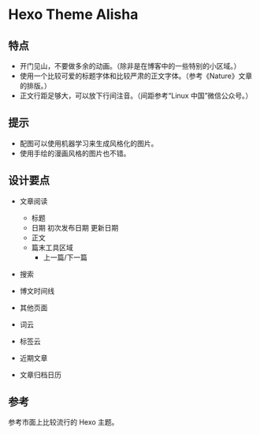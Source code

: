 # Hexo Theme Alisha

## 特点

- 开门见山，不要做多余的动画。（除非是在博客中的一些特别的小区域。）
- 使用一个比较可爱的标题字体和比较严肃的正文字体。（参考《Nature》文章的排版。）
- 正文行距足够大，可以放下行间注音。（间距参考“Linux 中国”微信公众号。）

## 提示

- 配图可以使用机器学习来生成风格化的图片。
- 使用手绘的漫画风格的图片也不错。

## 设计要点

- 文章阅读
  - 标题
  - 日期 初次发布日期 更新日期
  - 正文
  - 篇末工具区域
    - 上一篇/下一篇
- 搜索
- 博文时间线
- 其他页面

- 词云
- 标签云

- 近期文章
- 文章归档日历

## 参考

参考市面上比较流行的 Hexo 主题。
